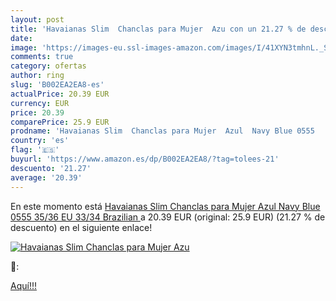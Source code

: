 ```yaml
---
layout: post
title: 'Havaianas Slim  Chanclas para Mujer  Azu con un 21.27 % de descuento'
date: 
image: 'https://images-eu.ssl-images-amazon.com/images/I/41XYN3tmhnL._SL200_.jpg'
comments: true
category: ofertas
author: ring
slug: 'B002EA2EA8-es'
actualPrice: 20.39 EUR
currency: EUR
price: 20.39
comparePrice: 25.9 EUR
prodname: 'Havaianas Slim  Chanclas para Mujer  Azul  Navy Blue 0555   35/36 EU  33/34 Brazilian '
country: 'es'
flag: '🇪🇸'
buyurl: 'https://www.amazon.es/dp/B002EA2EA8/?tag=tolees-21'
descuento: '21.27'
average: '20.39'
---
```


En este momento está [Havaianas Slim  Chanclas para Mujer  Azul  Navy Blue 0555   35/36 EU  33/34 Brazilian ](https://www.amazon.es/dp/B002EA2EA8/?tag=tolees-21) a 20.39 EUR (original: 25.9 EUR) (21.27 %  de descuento) en el siguiente enlace!

[![Havaianas Slim  Chanclas para Mujer  Azu](https://images-eu.ssl-images-amazon.com/images/I/41XYN3tmhnL._SL200_.jpg)](https://www.amazon.es/dp/B002EA2EA8/?tag=tolees-21)

🔎:


[Aquí!!!](https://www.amazon.es/dp/B002EA2EA8/?tag=tolees-21)
